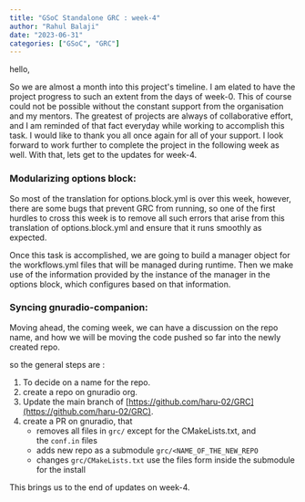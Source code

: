 ```yaml
---
title: "GSoC Standalone GRC : week-4"
author: "Rahul Balaji"
date: "2023-06-31"
categories: ["GSoC", "GRC"]
---
```


hello,

So we are almost a month into this project's timeline. I am elated to have the project progress to such an extent from the days of week-0. This of course could not be possible without the constant support from the organisation and my mentors. The greatest of projects are always of collaborative effort, and I am reminded of that fact everyday while working to accomplish this task. I would like to thank you all once again for all of your support. I look forward to work further to complete the project in the following week as well. With that, lets get to the updates for week-4.

### Modularizing options block:

So most of the translation for options.block.yml is over this week, however, there are some bugs that prevent GRC from running, so one of the first hurdles to cross this week is to remove all such errors that arise from this translation of options.block.yml and ensure that it runs smoothly as expected.

Once this task is accomplished, we are going to build a manager object for the workflows.yml files that will be managed during runtime. Then we make use of the information provided by the instance of the manager in the options block, which configures based on that information.

### Syncing gnuradio-companion:

Moving ahead, the coming week, we can have a discussion on the repo name, and how we will be moving the code pushed so far into the newly created repo.

so the general steps are :

1) To decide on a name for the repo.
2) create a repo on gnuradio org.
3) Update the main branch of [https://github.com/haru-02/GRC](https://github.com/haru-02/GRC).
4) create a PR on gnuradio, that  
	- removes all files in `grc/` except for the CMakeLists.txt, and the `conf.in` files  
	- adds new repo as a submodule `grc/<NAME_OF_THE_NEW_REPO`  
	- changes `grc/CMakeLists.txt` use the files form inside the submodule for the install

This brings us to the end of updates on week-4.
